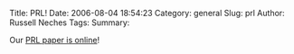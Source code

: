 Title: PRL!
Date: 2006-08-04 18:54:23
Category: general
Slug: prl
Author: Russell Neches
Tags: 
Summary: 


Our [PRL paper is online](http://link.aps.org/abstract/PRL/v97/e055003)!
